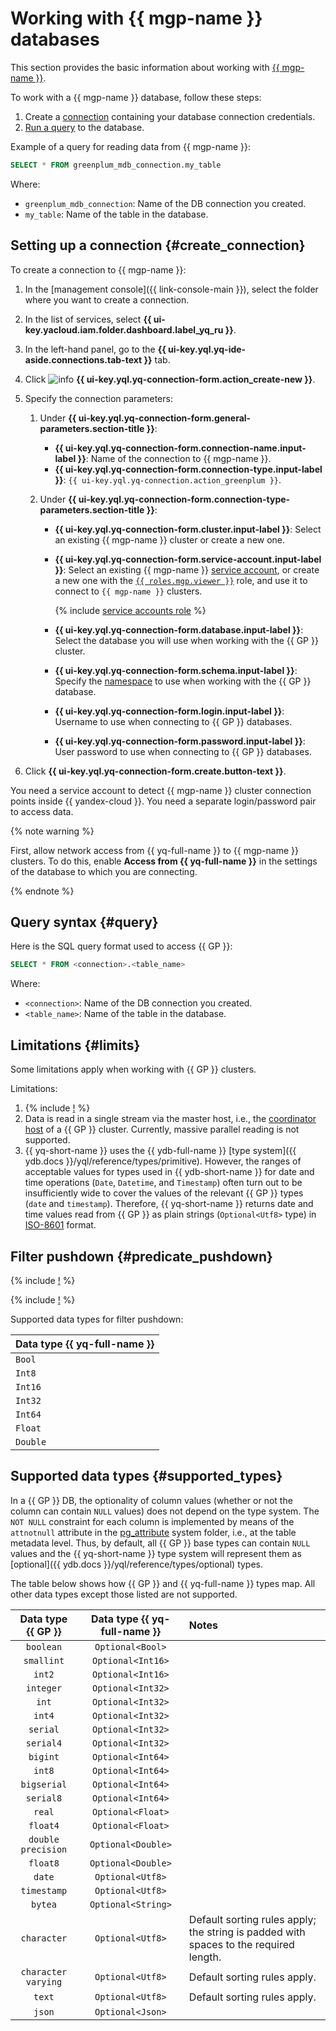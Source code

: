 # Working with {{ mgp-name }} databases

This section provides the basic information about working with [{{ mgp-name }}](https://yandex.cloud/ru/services/managed-greenplum).

To work with a {{ mgp-name }} database, follow these steps:
1. Create a [connection](../concepts/glossary.md#connection) containing your database connection credentials.
1. [Run a query](#query) to the database.

Example of a query for reading data from {{ mgp-name }}:

```sql
SELECT * FROM greenplum_mdb_connection.my_table
```

Where:
* `greenplum_mdb_connection`: Name of the DB connection you created.
* `my_table`: Name of the table in the database.


## Setting up a connection {#create_connection}

To create a connection to {{ mgp-name }}:
1. In the [management console]({{ link-console-main }}), select the folder where you want to create a connection.
1. In the list of services, select **{{ ui-key.yacloud.iam.folder.dashboard.label_yq_ru }}**.
1. In the left-hand panel, go to the **{{ ui-key.yql.yq-ide-aside.connections.tab-text }}** tab.
1. Click ![info](../../_assets/console-icons/plus.svg) **{{ ui-key.yql.yq-connection-form.action_create-new }}**.
1. Specify the connection parameters:

   1. Under **{{ ui-key.yql.yq-connection-form.general-parameters.section-title }}**:

      * **{{ ui-key.yql.yq-connection-form.connection-name.input-label }}**: Name of the connection to {{ mgp-name }}.
      * **{{ ui-key.yql.yq-connection-form.connection-type.input-label }}**: `{{ ui-key.yql.yq-connection.action_greenplum }}`.

   1. Under **{{ ui-key.yql.yq-connection-form.connection-type-parameters.section-title }}**:

      * **{{ ui-key.yql.yq-connection-form.cluster.input-label }}**: Select an existing {{ mgp-name }} cluster or create a new one.
      * **{{ ui-key.yql.yq-connection-form.service-account.input-label }}**: Select an existing {{ mgp-name }} [service account](../../iam/concepts/users/service-accounts.md), or create a new one with the [`{{ roles.mgp.viewer }}`](../../managed-greenplum/security/index.md#mgp-viewer) role, and use it to connect to `{{ mgp-name }}` clusters.

        {% include [service accounts role](../../_includes/query/service-accounts-role.md) %}

      * **{{ ui-key.yql.yq-connection-form.database.input-label }}**: Select the database you will use when working with the {{ GP }} cluster.
      * **{{ ui-key.yql.yq-connection-form.schema.input-label }}**: Specify the [namespace](https://docs.vmware.com/en/VMware-Greenplum/7/greenplum-database/admin_guide-ddl-ddl-schema.html) to use when working with the {{ GP }} database.
      * **{{ ui-key.yql.yq-connection-form.login.input-label }}**: Username to use when connecting to {{ GP }} databases.
      * **{{ ui-key.yql.yq-connection-form.password.input-label }}**: User password to use when connecting to {{ GP }} databases.


1. Click **{{ ui-key.yql.yq-connection-form.create.button-text }}**.

You need a service account to detect {{ mgp-name }} cluster connection points inside {{ yandex-cloud }}. You need a separate login/password pair to access data.

{% note warning %}

First, allow network access from {{ yq-full-name }} to {{ mgp-name }} clusters. To do this, enable **Access from {{ yq-full-name }}** in the settings of the database to which you are connecting.

{% endnote %}

## Query syntax {#query}
Here is the SQL query format used to access {{ GP }}:

```sql
SELECT * FROM <connection>.<table_name>
```

Where:
* `<connection>`: Name of the DB connection you created.
* `<table_name>`: Name of the table in the database.

## Limitations {#limits}

Some limitations apply when working with {{ GP }} clusters.

Limitations:
1. {% include [!](_includes/supported_requests.md) %}
1. Data is read in a single stream via the master host, i.e., the [coordinator host](https://docs.vmware.com/en/VMware-Greenplum/7/greenplum-database/admin_guide-intro-arch_overview.html) of a {{ GP }} cluster. Currently, massive parallel reading is not supported.
1. {{ yq-short-name }} uses the {{ ydb-full-name }} [type system]({{ ydb.docs }}/yql/reference/types/primitive). However, the ranges of acceptable values for types used in {{ ydb-short-name }} for date and time operations (`Date`, `Datetime`, and `Timestamp`) often turn out to be insufficiently wide to cover the values of the relevant {{ GP }} types (`date` and `timestamp`). 
Therefore, {{ yq-short-name }} returns date and time values read from {{ GP }} as plain strings (`Optional<Utf8>` type) in [ISO-8601](https://www.iso.org/iso-8601-date-and-time-format.html) format.

## Filter pushdown {#predicate_pushdown}

{% include [!](_includes/predicate_pushdown_preamble.md) %}

{% include [!](_includes/predicate_pushdown_examples.md) %}

Supported data types for filter pushdown:

|Data type {{ yq-full-name }}|
|----|
|`Bool`|
|`Int8`|
|`Int16`|
|`Int32`|
|`Int64`|
|`Float`|
|`Double`|

## Supported data types {#supported_types}

In a {{ GP }} DB, the optionality of column values (whether or not the column can contain `NULL` values) does not depend on the type system. The `NOT NULL` constraint for each column is implemented by means of the `attnotnull` attribute in the [pg_attribute](https://docs.vmware.com/en/VMware-Greenplum/7/greenplum-database/ref_guide-system_catalogs-pg_attribute.html) system folder, i.e., at the table metadata level. Thus, by default, all {{ GP }} base types can contain `NULL` values and the {{ yq-short-name }} type system will represent them as [optional]({{ ydb.docs }}/yql/reference/types/optional) types. 

The table below shows how {{ GP }} and {{ yq-full-name }} types map. All other data types except those listed are not supported.

| Data type {{ GP }} | Data type {{ yq-full-name }} | Notes |
| :---: | :---: | :--- |
| `boolean` | `Optional<Bool>` | |
| `smallint` | `Optional<Int16>` | |
| `int2` | `Optional<Int16>` | |
| `integer` | `Optional<Int32>` | |
| `int` | `Optional<Int32>` | |
| `int4` | `Optional<Int32>` | |
| `serial` | `Optional<Int32>` | |
| `serial4` | `Optional<Int32>` | |
| `bigint` | `Optional<Int64>` | |
| `int8` | `Optional<Int64>` | |
| `bigserial` | `Optional<Int64>` | |
| `serial8` | `Optional<Int64>` | |
| `real` | `Optional<Float>` | |
| `float4` | `Optional<Float>` | |
| `double precision` | `Optional<Double>` | |
| `float8` | `Optional<Double>` | |
| `date` | `Optional<Utf8>` | |
| `timestamp` | `Optional<Utf8>` | |
| `bytea` | `Optional<String>` | |
| `character` | `Optional<Utf8>` | Default sorting rules apply; the string is padded with spaces to the required length. |
| `character varying` | `Optional<Utf8>` | Default sorting rules apply. |
| `text` | `Optional<Utf8>` | Default sorting rules apply. |
| `json` | `Optional<Json>` | |